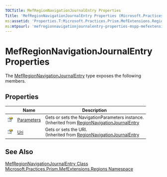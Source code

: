 ```yaml
---
TOCTitle: MefRegionNavigationJournalEntry Properties
Title: 'MefRegionNavigationJournalEntry Properties (Microsoft.Practices.Prism.MefExtensions.Regions)'
ms:assetid: 'Properties.T:Microsoft.Practices.Prism.MefExtensions.Regions.MefRegionNavigationJournalEntry'
ms:mtpsurl: 'mefregionnavigationjournalentry-properties-mspp-mefextensions-regions.md'
---
```


# MefRegionNavigationJournalEntry Properties

The [MefRegionNavigationJournalEntry](/patterns-practices/reference/mefregionnavigationjournalentry-class-mspp-mefextensions-regions) type exposes the following members.

## Properties

<table>
<thead>
<tr class="header">
<th> </th>
<th>Name</th>
<th>Description</th>
</tr>
</thead>
<tbody>
<tr class="odd">
<td><img src="/patterns-practices/reference/images/pubproperty.gif" alt="Public property"/></td>
<td><a href="/patterns-practices/reference/regionnavigationjournalentry-parameters-property-mspp-regions" data-raw-source="[Parameters](/patterns-practices/reference/regionnavigationjournalentry-parameters-property-mspp-regions)">Parameters</a></td>
<td><div class="summary">
Gets or sets the NavigationParameters instance.
</div>
(Inherited from <a href="/patterns-practices/reference/mefregionnavigationjournalentry-class-mspp-mefextensions-regions" data-raw-source="[RegionNavigationJournalEntry](/patterns-practices/reference/mefregionnavigationjournalentry-class-mspp-mefextensions-regions)">RegionNavigationJournalEntry</a></td>
</tr>
<tr class="even">
<td><img src="/patterns-practices/reference/images/pubproperty.gif" alt="Public property"/></td>
<td><a href="/patterns-practices/reference/regionnavigationjournalentry-uri-property-mspp-regions" data-raw-source="[Uri](/patterns-practices/reference/regionnavigationjournalentry-uri-property-mspp-regions)">Uri</a></td>
<td><div class="summary">
Gets or sets the URI.
</div>
(Inherited from <a href="/patterns-practices/reference/mefregionnavigationjournalentry-class-mspp-mefextensions-regions" data-raw-source="[RegionNavigationJournalEntry](/patterns-practices/reference/mefregionnavigationjournalentry-class-mspp-mefextensions-regions)">RegionNavigationJournalEntry</a></td>
</tr>
</tbody>
</table>

## See Also

[MefRegionNavigationJournalEntry Class](/patterns-practices/reference/mefregionnavigationjournalentry-class-mspp-mefextensions-regions)  
[Microsoft.Practices.Prism.MefExtensions.Regions Namespace](/patterns-practices/reference/mspp-mefextensions-regions-namespace)  